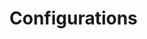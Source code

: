 # Configurations


[//]: # (```Python)

[//]: # ({!../../src/melusine/docs/Configurations/tutorial001.py!})

[//]: # (```)
